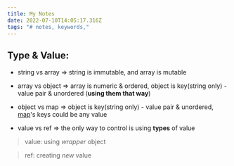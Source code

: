 ```yaml
---
title: My Notes
date: 2022-07-10T14:05:17.316Z
tags: "# notes, keywords,"
---
```

## Type & Value:

- string vs array => string is immutable, and array is mutable

- array vs object => array is numeric & ordered, object is key(string only) - value pair & unordered (**using them that way**) 

- object vs map => object is key(string only) - value pair & unordered, [map](https://developer.mozilla.org/en-US/docs/Web/JavaScript/Reference/Global_Objects/Map)'s keys could be any value

- value vs ref => the only way to control is using **types** of value

> value: using *wrapper* object

> ref: creating *new* value 

